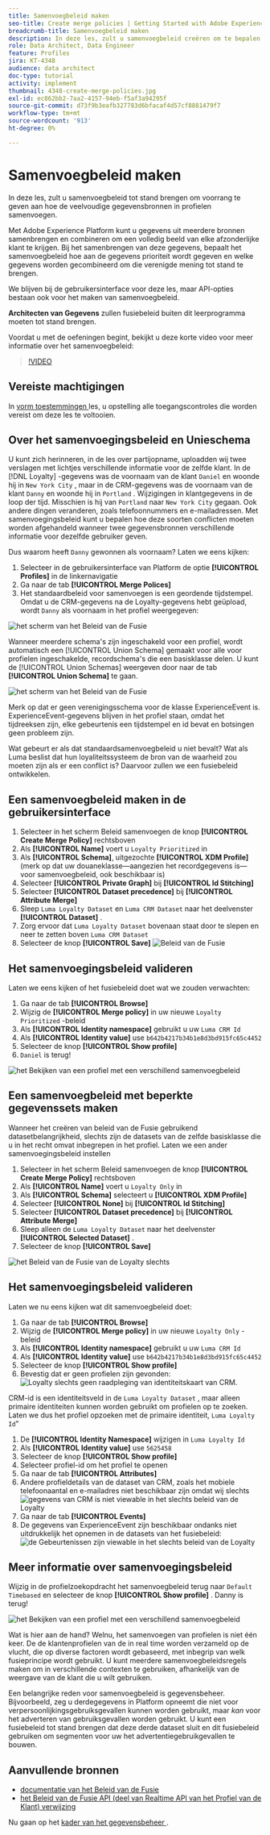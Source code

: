 ```yaml
---
title: Samenvoegbeleid maken
seo-title: Create merge policies | Getting Started with Adobe Experience Platform for Data Architects and Data Engineers
breadcrumb-title: Samenvoegbeleid maken
description: In deze les, zult u samenvoegbeleid creëren om te bepalen hoe de gegevens in profielen samenvoegen.
role: Data Architect, Data Engineer
feature: Profiles
jira: KT-4348
audience: data architect
doc-type: tutorial
activity: implement
thumbnail: 4348-create-merge-policies.jpg
exl-id: ec862bb2-7aa2-4157-94eb-f5af3a94295f
source-git-commit: d73f9b3eafb327783d6bfacaf4d57cf8881479f7
workflow-type: tm+mt
source-wordcount: '913'
ht-degree: 0%

---
```


# Samenvoegbeleid maken

<!--20 min-->

In deze les, zult u samenvoegbeleid tot stand brengen om voorrang te geven aan hoe de veelvoudige gegevensbronnen in profielen samenvoegen.

Met Adobe Experience Platform kunt u gegevens uit meerdere bronnen samenbrengen en combineren om een volledig beeld van elke afzonderlijke klant te krijgen. Bij het samenbrengen van deze gegevens, bepaalt het samenvoegbeleid hoe aan de gegevens prioriteit wordt gegeven en welke gegevens worden gecombineerd om die verenigde mening tot stand te brengen.

We blijven bij de gebruikersinterface voor deze les, maar API-opties bestaan ook voor het maken van samenvoegbeleid.

**Architecten van Gegevens** zullen fusiebeleid buiten dit leerprogramma moeten tot stand brengen.

Voordat u met de oefeningen begint, bekijkt u deze korte video voor meer informatie over het samenvoegbeleid:
>[!VIDEO](https://video.tv.adobe.com/v/330433?learn=on&enablevpops)

## Vereiste machtigingen

In [ vorm toestemmingen ](configure-permissions.md) les, u opstelling alle toegangscontroles die worden vereist om deze les te voltooien.

<!--* Permission items **[!UICONTROL Profile Management]** > **[!UICONTROL View Merge Policies]** and **[!UICONTROL Manage Merge Policies]**
* Permission item **[!UICONTROL Profile Management]** > **[!UICONTROL View Profiles]** and **[!UICONTROL Manage Profiles]**
* Permission item **[!UICONTROL Sandboxes]** > `Luma Tutorial`
* User-role access to the `Luma Tutorial Platform` product profile
-->

## Over het samenvoegingsbeleid en Unieschema

U kunt zich herinneren, in de les over partijopname, uploadden wij twee verslagen met lichtjes verschillende informatie voor de zelfde klant. In de [!DNL Loyalty] -gegevens was de voornaam van de klant `Daniel` en woonde hij in `New York City` , maar in de CRM-gegevens was de voornaam van de klant `Danny` en woonde hij in `Portland` . Wijzigingen in klantgegevens in de loop der tijd. Misschien is hij van `Portland` naar `New York City` gegaan. Ook andere dingen veranderen, zoals telefoonnummers en e-mailadressen. Met samenvoegingsbeleid kunt u bepalen hoe deze soorten conflicten moeten worden afgehandeld wanneer twee gegevensbronnen verschillende informatie voor dezelfde gebruiker geven.

Dus waarom heeft `Danny` gewonnen als voornaam? Laten we eens kijken:

1. Selecteer in de gebruikersinterface van Platform de optie **[!UICONTROL Profiles]** in de linkernavigatie
1. Ga naar de tab **[!UICONTROL Merge Polices]**
1. Het standaardbeleid voor samenvoegen is een geordende tijdstempel. Omdat u de CRM-gegevens na de Loyalty-gegevens hebt geüpload, wordt `Danny` als voornaam in het profiel weergegeven:

![ het scherm van het Beleid van de Fusie ](assets/mergepolicies-default.png)

Wanneer meerdere schema&#39;s zijn ingeschakeld voor een profiel, wordt automatisch een [!UICONTROL Union Schema] gemaakt voor alle voor profielen ingeschakelde, recordschema&#39;s die een basisklasse delen. U kunt de [!UICONTROL Union Schemas] weergeven door naar de tab **[!UICONTROL Union Schema]** te gaan.

![ het scherm van het Beleid van de Fusie ](assets/mergepolicies-unionSchema.png)

Merk op dat er geen verenigingsschema voor de klasse ExperienceEvent is. ExperienceEvent-gegevens blijven in het profiel staan, omdat het tijdreeksen zijn, elke gebeurtenis een tijdstempel en id bevat en botsingen geen probleem zijn.

Wat gebeurt er als dat standaardsamenvoegbeleid u niet bevalt? Wat als Luma beslist dat hun loyaliteitssysteem de bron van de waarheid zou moeten zijn als er een conflict is? Daarvoor zullen we een fusiebeleid ontwikkelen.

## Een samenvoegbeleid maken in de gebruikersinterface

1. Selecteer in het scherm Beleid samenvoegen de knop **[!UICONTROL Create Merge Policy]** rechtsboven
1. Als **[!UICONTROL Name]** voert u `Loyalty Prioritized` in
1. Als **[!UICONTROL Schema]**, uitgezochte **[!UICONTROL XDM Profile]** (merk op dat uw douaneklasse—aangezien het recordgegevens is—voor samenvoegbeleid, ook beschikbaar is)
1. Selecteer **[!UICONTROL Private Graph]** bij **[!UICONTROL Id Stitching]**
1. Selecteer **[!UICONTROL Dataset precedence]** bij **[!UICONTROL Attribute Merge]**
1. Sleep `Luma Loyalty Dataset` en `Luma CRM Dataset` naar het deelvenster **[!UICONTROL Dataset]** .
1. Zorg ervoor dat `Luma Loyalty Dataset` bovenaan staat door te slepen en neer te zetten boven `Luma CRM Dataset`
1. Selecteer de knop **[!UICONTROL Save]**
   <!--do i need to explain Private Graph? Is that GA?-->
   ![ Beleid van de Fusie ](assets/mergepolicies-newPolicy.png)

## Het samenvoegingsbeleid valideren

Laten we eens kijken of het fusiebeleid doet wat we zouden verwachten:

1. Ga naar de tab **[!UICONTROL Browse]**
1. Wijzig de **[!UICONTROL Merge policy]** in uw nieuwe `Loyalty Prioritized` -beleid
1. Als **[!UICONTROL Identity namespace]** gebruikt u uw `Luma CRM Id`
1. Als **[!UICONTROL Identity value]** use `b642b4217b34b1e8d3bd915fc65c4452`
1. Selecteer de knop **[!UICONTROL Show profile]**
1. `Daniel` is terug!

![ het Bekijken van een profiel met een verschillend samenvoegbeleid ](assets/mergepolicies-lookupProfileWithMergePolicy.png)

## Een samenvoegbeleid met beperkte gegevenssets maken

Wanneer het creëren van beleid van de Fusie gebruikend datasetbelangrijkheid, slechts zijn de datasets van de zelfde basisklasse die u in het recht omvat inbegrepen in het profiel. Laten we een ander samenvoegingsbeleid instellen

1. Selecteer in het scherm Beleid samenvoegen de knop **[!UICONTROL Create Merge Policy]** rechtsboven
1. Als **[!UICONTROL Name]** voert u `Loyalty Only` in
1. Als **[!UICONTROL Schema]** selecteert u **[!UICONTROL XDM Profile]**
1. Selecteer **[!UICONTROL None]** bij **[!UICONTROL Id Stitching]**
1. Selecteer **[!UICONTROL Dataset precedence]** bij **[!UICONTROL Attribute Merge]**
1. Sleep alleen de `Luma Loyalty Dataset` naar het deelvenster **[!UICONTROL Selected Dataset]** .
1. Selecteer de knop **[!UICONTROL Save]**

![ het Beleid van de Fusie van de Loyalty slechts ](assets/mergepolicies-loyaltyOnly.png)

## Het samenvoegingsbeleid valideren

Laten we nu eens kijken wat dit samenvoegbeleid doet:

1. Ga naar de tab **[!UICONTROL Browse]**
1. Wijzig de **[!UICONTROL Merge policy]** in uw nieuwe `Loyalty Only` -beleid
1. Als **[!UICONTROL Identity namespace]** gebruikt u uw `Luma CRM Id`
1. Als **[!UICONTROL Identity value]** use `b642b4217b34b1e8d3bd915fc65c4452`
1. Selecteer de knop **[!UICONTROL Show profile]**
1. Bevestig dat er geen profielen zijn gevonden:
   ![ Loyalty slechts geen raadpleging van identiteitskaart van CRM.](assets/mergepolicies-loyaltyOnly-noCrmLookup.png)

CRM-id is een identiteitsveld in de `Luma Loyalty Dataset` , maar alleen primaire identiteiten kunnen worden gebruikt om profielen op te zoeken. Laten we dus het profiel opzoeken met de primaire identiteit, `Luma Loyalty Id`&quot;

1. De **[!UICONTROL Identity Namespace]** wijzigen in `Luma Loyalty Id`
1. Als **[!UICONTROL Identity value]** use `5625458`
1. Selecteer de knop **[!UICONTROL Show profile]**
1. Selecteer profiel-id om het profiel te openen
1. Ga naar de tab **[!UICONTROL Attributes]**
1. Andere profieldetails van de dataset van CRM, zoals het mobiele telefoonaantal en e-mailadres niet beschikbaar zijn omdat wij slechts
   ![ gegevens van CRM is niet viewable in het slechts beleid van de Loyalty ](assets/mergepolicies-loyaltyOnly-attributes.png)
1. Ga naar de tab **[!UICONTROL Events]**
1. De gegevens van ExperienceEvent zijn beschikbaar ondanks niet uitdrukkelijk het opnemen in de datasets van het fusiebeleid:
   ![ de Gebeurtenissen zijn viewable in het slechts beleid van de Loyalty ](assets/mergepolicies-loyaltyOnly-events.png)

## Meer informatie over samenvoegingsbeleid

Wijzig in de profielzoekopdracht het samenvoegbeleid terug naar `Default Timebased` en selecteer de knop **[!UICONTROL Show profile]** . Danny is terug!

![ het Bekijken van een profiel met een verschillend samenvoegbeleid ](assets/mergepolicies-backToDanny.png)

Wat is hier aan de hand? Welnu, het samenvoegen van profielen is niet één keer. De de klantenprofielen van de in real time worden verzameld op de vlucht, die op diverse factoren wordt gebaseerd, met inbegrip van welk fusieprincipe wordt gebruikt. U kunt meerdere samenvoegbeleidsregels maken om in verschillende contexten te gebruiken, afhankelijk van de weergave van de klant die u wilt gebruiken.

Een belangrijke reden voor samenvoegbeleid is gegevensbeheer. Bijvoorbeeld, zeg u derdegegevens in Platform opneemt die niet voor verpersoonlijkingsgebruiksgevallen kunnen worden gebruikt, maar _kan_ voor het adverteren van gebruiksgevallen worden gebruikt. U kunt een fusiebeleid tot stand brengen dat deze derde dataset sluit en dit fusiebeleid gebruiken om segmenten voor uw het advertentiegebruikgevallen te bouwen.

## Aanvullende bronnen

* [ documentatie van het Beleid van de Fusie ](https://experienceleague.adobe.com/docs/experience-platform/profile/merge-policies/overview.html)
* [ het Beleid van de Fusie API (deel van Realtime API van het Profiel van de Klant) verwijzing ](https://www.adobe.io/experience-platform-apis/references/profile/#tag/Merge-policies)

Nu gaan op het [ kader van het gegevensbeheer ](apply-data-governance-framework.md).
